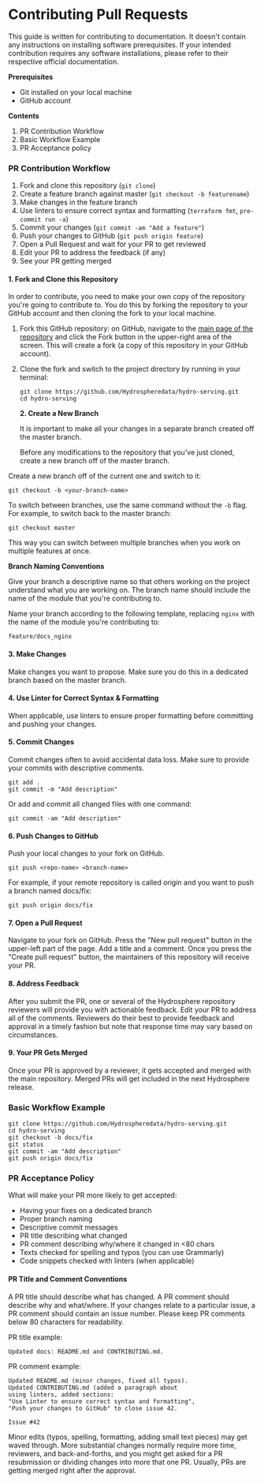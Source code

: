 # Contributing Pull Requests

This guide is written for contributing to documentation. It doesn't contain any instructions on installing software prerequisites. If your intended contribution requires any software installations, please refer to their respective official documentation.

**Prerequisites**

* Git installed on your local machine
* GitHub account 

**Contents**

1. PR Contribution Workflow   
2. Basic Workflow Example  
3. PR Acceptance policy  

### PR Contribution Workflow

1. Fork and clone this repository \(`git clone`\)  
2. Create a feature branch against master \(`git checkout -b featurename`\)   
3. Make changes in the feature branch  
4. Use linters to ensure correct syntax and formatting \(`terraform fmt`, `pre-commit run -a`\)  
5. Commit your changes \(`git commit -am "Add a feature"`\)   
6. Push your changes to GitHub \(`git push origin feature`\)    
7. Open a Pull Request and wait for your PR to get reviewed   
8. Edit your PR to address the feedback \(if any\)   
9. See your PR getting merged  

#### 1. Fork and Clone this Repository

In order to contribute, you need to make your own copy of the repository you're going to contribute to. You do this by forking the repository to your GitHub account and then cloning the fork to your local machine.

1. Fork this GitHub repository: on GitHub, navigate to the [main page of the repository](https://github.com/Hydrospheredata/hydro-serving) and click the Fork button in the upper-right area of the screen. This will create a fork \(a copy of this repository in your GitHub account\). 
2. Clone the fork and switch to the project directory by running in your terminal:

   ```text
   git clone https://github.com/Hydrospheredata/hydro-serving.git
   cd hydro-serving
   ```

   **2. Create a New Branch**

   It is important to make all your changes in a separate branch created off the master branch. 

   Before any modifications to the repository that you've just cloned, create a new branch off of the master branch. 

Create a new branch off of the current one and switch to it:

```text
git checkout -b <your-branch-name>
```

To switch between branches, use the same command without the `-b` flag. For example, to switch back to the master branch:

```text
git checkout master
```

This way you can switch between multiple branches when you work on multiple features at once.

**Branch Naming Conventions**

Give your branch a descriptive name so that others working on the project understand what you are working on. The branch name should include the name of the module that you're contributing to.

Name your branch according to the following template, replacing `nginx` with the name of the module you're contributing to:

```text
feature/docs_nginx
```

#### 3. Make Changes

Make changes you want to propose. Make sure you do this in a dedicated branch based on the master branch.

#### 4. Use Linter for Correct Syntax & Formatting

When applicable, use linters to ensure proper formatting before committing and pushing your changes. 

#### 5. Commit Changes

Commit changes often to avoid accidental data loss. Make sure to provide your commits with descriptive comments.

```text
git add .
git commit -m "Add description"
```

Or add and commit all changed files with one command:

```text
git commit -am "Add description"
```

#### 6. Push Changes to GitHub

Push your local changes to your fork on GitHub.

```text
git push <repo-name> <branch-name>
```

For example, if your remote repository is called origin and you want to push a branch named docs/fix:

```text
git push origin docs/fix
```

#### 7. Open a Pull Request

Navigate to your fork on GitHub. Press the "New pull request" button in the upper-left part of the page. Add a title and a comment. Once you press the "Create pull request" button, the maintainers of this repository will receive your PR.

#### 8. Address Feedback

After you submit the PR, one or several of the Hydrosphere repository reviewers will provide you with actionable feedback. Edit your PR to address all of the comments. Reviewers do their best to provide feedback and approval in a timely fashion but note that response time may vary based on circumstances.

#### 9. Your PR Gets Merged

Once your PR is approved by a reviewer, it gets accepted and merged with the main repository. Merged PRs will get included in the next Hydrosphere release.

### Basic Workflow Example

```text
git clone https://github.com/Hydrospheredata/hydro-serving.git
cd hydro-serving
git checkout -b docs/fix
git status
git commit -am "Add description"
git push origin docs/fix
```

### PR Acceptance Policy

What will make your PR more likely to get accepted:

* Having your fixes on a dedicated branch 
* Proper branch naming
* Descriptive commit messages
* PR title describing what changed 
* PR comment describing why/where it changed in &lt;80 chars
* Texts checked for spelling and typos \(you can use Grammarly\)
* Code snippets checked with linters \(when applicable\)  

#### PR Title and Comment Conventions

A PR title should describe what has changed. A PR comment should describe why and what/where. If your changes relate to a particular issue, a PR comment should contain an issue number. Please keep PR comments below 80 characters for readability.

PR title example:

```text
Updated docs: README.md and CONTRIBUTING.md.
```

PR comment example:

```text
Updated README.md (minor changes, fixed all typos). 
Updated CONTRIBUTING.md (added a paragraph about 
using linters, added sections: 
"Use Linter to ensure correct syntax and formatting", 
"Push your changes to GitHub" to close issue 42. 

Issue #42
```

Minor edits \(typos, spelling, formatting, adding small text pieces\) may get waved through. More substantial changes normally require more time, reviewers, and back-and-forths, and you might get asked for a PR resubmission or dividing changes into more that one PR. Usually, PRs are getting merged right after the approval.

